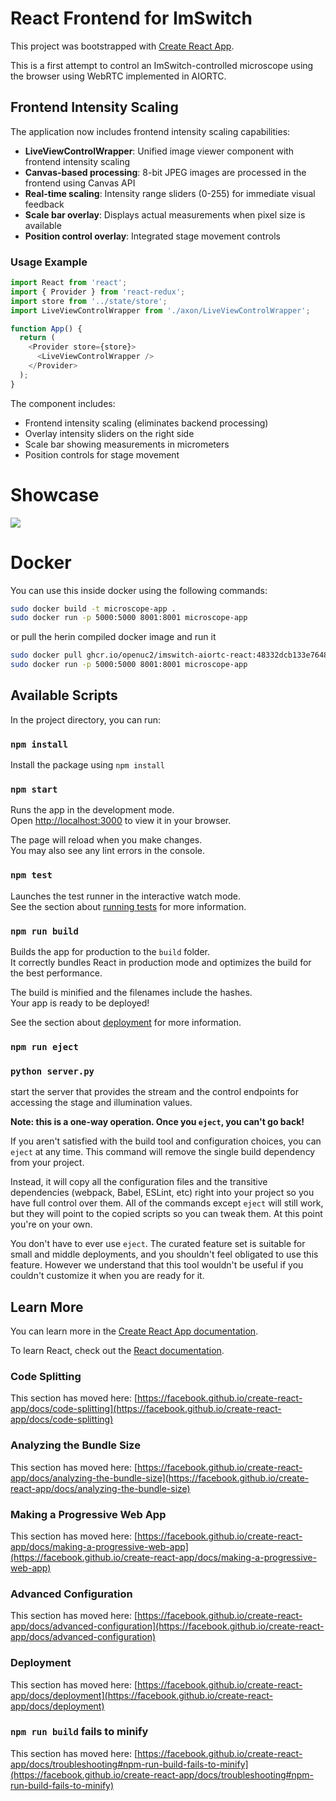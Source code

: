 # React Frontend for ImSwitch

This project was bootstrapped with [Create React App](https://github.com/facebook/create-react-app).

This is a first attempt to control an ImSwitch-controlled microscope using the browser using WebRTC implemented in AIORTC.

## Frontend Intensity Scaling

The application now includes frontend intensity scaling capabilities:

- **LiveViewControlWrapper**: Unified image viewer component with frontend intensity scaling
- **Canvas-based processing**: 8-bit JPEG images are processed in the frontend using Canvas API
- **Real-time scaling**: Intensity range sliders (0-255) for immediate visual feedback
- **Scale bar overlay**: Displays actual measurements when pixel size is available
- **Position control overlay**: Integrated stage movement controls

### Usage Example

```javascript
import React from 'react';
import { Provider } from 'react-redux';
import store from '../state/store';
import LiveViewControlWrapper from './axon/LiveViewControlWrapper';

function App() {
  return (
    <Provider store={store}>
      <LiveViewControlWrapper />
    </Provider>
  );
}
```

The component includes:
- Frontend intensity scaling (eliminates backend processing)
- Overlay intensity sliders on the right side
- Scale bar showing measurements in micrometers
- Position controls for stage movement

# Showcase

![](./IMAGES/screencast_2.gif)


# Docker

You can use this inside docker using the following commands:
```bash
sudo docker build -t microscope-app .
sudo docker run -p 5000:5000 8001:8001 microscope-app
```
or pull the herin compiled docker image and run it
```bash
sudo docker pull ghcr.io/openuc2/imswitch-aiortc-react:48332dcb133e7648fe860023dd7657c1323feca8
sudo docker run -p 5000:5000 8001:8001 microscope-app
```

## Available Scripts

In the project directory, you can run:

### `npm install`

Install the package using `npm install`

### `npm start`

Runs the app in the development mode.\
Open [http://localhost:3000](http://localhost:3000) to view it in your browser.

The page will reload when you make changes.\
You may also see any lint errors in the console.

### `npm test`

Launches the test runner in the interactive watch mode.\
See the section about [running tests](https://facebook.github.io/create-react-app/docs/running-tests) for more information.

### `npm run build`

Builds the app for production to the `build` folder.\
It correctly bundles React in production mode and optimizes the build for the best performance.

The build is minified and the filenames include the hashes.\
Your app is ready to be deployed!

See the section about [deployment](https://facebook.github.io/create-react-app/docs/deployment) for more information.

### `npm run eject`

### `python server.py`

start the server that provides the stream and the control endpoints for accessing the stage and illumination values. 

**Note: this is a one-way operation. Once you `eject`, you can't go back!**

If you aren't satisfied with the build tool and configuration choices, you can `eject` at any time. This command will remove the single build dependency from your project.

Instead, it will copy all the configuration files and the transitive dependencies (webpack, Babel, ESLint, etc) right into your project so you have full control over them. All of the commands except `eject` will still work, but they will point to the copied scripts so you can tweak them. At this point you're on your own.

You don't have to ever use `eject`. The curated feature set is suitable for small and middle deployments, and you shouldn't feel obligated to use this feature. However we understand that this tool wouldn't be useful if you couldn't customize it when you are ready for it.

## Learn More

You can learn more in the [Create React App documentation](https://facebook.github.io/create-react-app/docs/getting-started).

To learn React, check out the [React documentation](https://reactjs.org/).

### Code Splitting

This section has moved here: [https://facebook.github.io/create-react-app/docs/code-splitting](https://facebook.github.io/create-react-app/docs/code-splitting)

### Analyzing the Bundle Size

This section has moved here: [https://facebook.github.io/create-react-app/docs/analyzing-the-bundle-size](https://facebook.github.io/create-react-app/docs/analyzing-the-bundle-size)

### Making a Progressive Web App

This section has moved here: [https://facebook.github.io/create-react-app/docs/making-a-progressive-web-app](https://facebook.github.io/create-react-app/docs/making-a-progressive-web-app)

### Advanced Configuration

This section has moved here: [https://facebook.github.io/create-react-app/docs/advanced-configuration](https://facebook.github.io/create-react-app/docs/advanced-configuration)

### Deployment

This section has moved here: [https://facebook.github.io/create-react-app/docs/deployment](https://facebook.github.io/create-react-app/docs/deployment)

### `npm run build` fails to minify

This section has moved here: [https://facebook.github.io/create-react-app/docs/troubleshooting#npm-run-build-fails-to-minify](https://facebook.github.io/create-react-app/docs/troubleshooting#npm-run-build-fails-to-minify)
